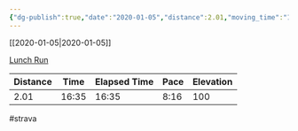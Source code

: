 ```yaml
---
{"dg-publish":true,"date":"2020-01-05","distance":2.01,"moving_time":"16:35","elapsed_time":"16:35","pace":"8:16","total_elevation_gain":100,"url":"https://www.strava.com/activities/2985936234","permalink":"/01-personal/strava/2020-01-05-lunch-run/","dgPassFrontmatter":true}
---
```



[[2020-01-05\|2020-01-05]]

[Lunch Run](https://www.strava.com/activities/2985936234)

| Distance | Time  | Elapsed Time | Pace | Elevation |
| -------- | ----- | ------------ | ---- | --------- |
| 2.01     | 16:35 | 16:35        | 8:16 | 100       |




#strava
